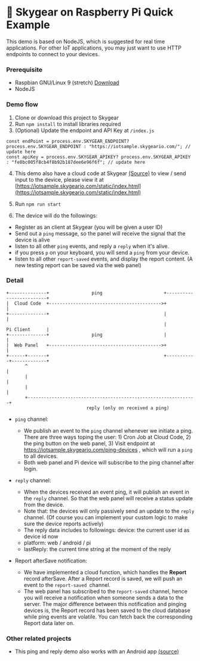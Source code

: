 # 🚦 Skygear on Raspberry Pi Quick Example

This demo is based on NodeJS, which is suggested for real time applications. For other IoT applications, you may just want to use HTTP endpoints to connect to your devices.

### Prerequisite
* Raspbian GNU/Linux 9 (stretch) [Download](https://www.raspberrypi.org/downloads/raspbian/)
* NodeJS


### Demo flow
1. Clone or download this project to Skygear
2. Run `npm install` to install libraries required 
3. (Optional) Update the endpoint and API Key at `/index.js`

```
const endPoint = process.env.SKYGEAR_ENDPOINT? process.env.SKYGEAR_ENDPOINT : "https://iotsample.skygeario.com/"; // update here
const apiKey = process.env.SKYGEAR_APIKEY? process.env.SKYGEAR_APIKEY : "fe8bc005f8cb4f8b92b187dee6e96f6f"; // update here 
```

4. This demo also have a cloud code at Skygear [(Source)](https://github.com/david90/skygear-iot-js-cloudcode) to view / send input to the device, please view it at [https://iotsample.skygeario.com/static/index.html](https://iotsample.skygeario.com/static/index.html)

5. Run `npm run start`
6. The device will do the followings:
  * Register as an client at Skygear (you will be given a user ID)
  * Send out a `ping` message, so the panel will receive the signal that the device is alive
  * listen to all other `ping` events, and reply a `reply` when it's alive.
  * if you press `p` on your keyboard, you will send a `ping` from your device.
  * listen to all other `report-saved` events, and display the report content. (A new testing report can be saved via the web panel)


### Detail

```
+--------------+                ping                       +-------------------------+
|  Cloud Code  +------------------------------------------>+                         |
+--------------+                                           |                         |
                                                           |          Pi Client      |
+--------------+                ping                       |                         |
|  Web Panel   +------------------------------------------>+                         |
+------+-------+                                           +-----------+-------------+
       ^                                                               |
       |                                                               |
       |                                                               |
       +---------------------------------------------------------------+
                              reply (only on received a ping)
```

* `ping` channel:

  * We publish an event to the `ping` channel whenever we initiate a ping. There are three ways toping the user: 1) Cron Job at Cloud Code, 2) the ping button on the web panel, 3) Visit endpoint at https://iotsample.skygeario.com/ping-devices , which will run a `ping` to all devices.
  * Both web panel and Pi device will subscribe to the ping channel after login.


* `reply` channel:

  * When the devices received an event ping, it will publish an event in the `reply` channel. So that the web panel will receive a status update from the device.
  * Note that: the devices will only passively send an update to the `reply` channel. (Of course you can implement your custom logic to make sure the device reports actively)
  * The reply data includes to followings:
  device: the current user id as device id now
  * platform: web / android / pi
  * lastReply: the current time string at the moment of the reply
  
* Report afterSave notification:

  * We have implemented a cloud function, which handles the **Report** record afterSave. After a Report record is saved, we will push an event to the `report-saved `channel.
  * The web panel has subscribed to the r`eport-saved` channel, hence you will receive a notification when someone sends a data to the server.
The major difference between this notification and pinging devices is, the Report record has been saved to the cloud database while ping events are volatile. You can fetch back the corresponding Report data later on.


### Other related projects

- This ping and reply demo also works with an Android app [(source)](https://github.com/david90/skygear-android-iot-sample)
